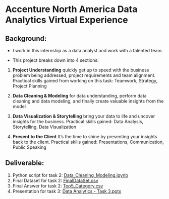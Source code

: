 # Accenture North America Data Analytics Virtual Experience

## Background:
* I work in this internship as a data analyst and work with a talented team.

* This project breaks down into 4 sections:
1. **Project Understanding** quickly get up to speed with the business problem being addressed, project requirements and team alignment. Practical skills gained from working on this task: Teamwork, Strategy, Project Planning

2. **Data Cleaning & Modeling** for data understanding, perform data cleaning and data modeling, and finally create valuable insights from the model

3. **Data Visualization & Storytelling** bring your data to life and uncover insights for the business. Practical skills gained: Data Analysis, Storytelling, Data Visualization

4. **Present to the Client** It’s the time to shine by presenting your insights back to the client. Practical skills gained: Presentations, Communication, Public Speaking

## Deliverable:
1. Python script for task 2: [Data_Cleaning_Modeling.ipynb](2%20Data%20Cleaning%20and%20Modeling/MyWork/Data_Cleaning_Modeling.ipynb)
2. Final Dataset for task 2: [FinalDataSet.csv](2%20Data%20Cleaning%20and%20Modeling/MyWork/FinalDataSet.csv)
3. Final Answer for task 2: [Top5_Category.csv](2%20Data%20Cleaning%20and%20Modeling/MyWork/Top5_Category.csv)
4. Presentation for task 3: [Data Analytics - Task 3.pptx]()
